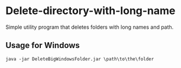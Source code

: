 # Delete-directory-with-long-name
Simple utility program that deletes folders with long names and path.

## Usage for Windows
`java -jar DeleteBigWindowsFolder.jar \path\to\the\folder`
